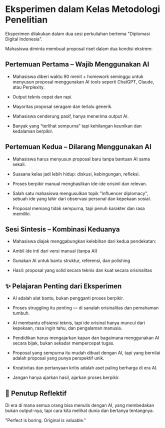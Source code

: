 # Eksperimen dalam Kelas Metodologi Penelitian
Eksperimen dilakukan dalam dua sesi perkuliahan bertema "Diplomasi Digital Indonesia".

Mahasiswa diminta membuat proposal riset dalam dua kondisi ekstrem:

## Pertemuan Pertama – Wajib Menggunakan AI
- Mahasiswa diberi waktu 90 menit + homework seminggu untuk menyusun proposal menggunakan AI tools seperti ChatGPT, Claude, atau Perplexity.

- Output teknis cepat dan rapi.

- Mayoritas proposal seragam dan terlalu generik.

- Mahasiswa cenderung pasif, hanya menerima output AI.

- Banyak yang “terlihat sempurna” tapi kehilangan keunikan dan kedalaman berpikir.

## Pertemuan Kedua – Dilarang Menggunakan AI
- Mahasiswa harus menyusun proposal baru tanpa bantuan AI sama sekali.

- Suasana kelas jadi lebih hidup: diskusi, kebingungan, refleksi.

- Proses berpikir manual menghasilkan ide-ide orisinil dan relevan.

- Salah satu mahasiswa mengusulkan topik "influencer diplomacy", sebuah ide yang lahir dari observasi personal dan kepekaan sosial.

- Proposal memang tidak sempurna, tapi penuh karakter dan rasa memiliki.

## Sesi Sintesis – Kombinasi Keduanya
- Mahasiswa diajak menggabungkan kelebihan dari kedua pendekatan:

- Ambil ide inti dari versi manual (tanpa AI)

- Gunakan AI untuk bantu struktur, referensi, dan polishing

- Hasil: proposal yang solid secara teknis dan kuat secara orisinalitas

## ✨ Pelajaran Penting dari Eksperimen
- AI adalah alat bantu, bukan pengganti proses berpikir.

- Proses struggling itu penting — di sanalah orisinalitas dan pemahaman tumbuh.

- AI membantu efisiensi teknis, tapi ide orisinal hanya muncul dari kepekaan, rasa ingin tahu, dan pengalaman manusia.

- Pendidikan harus mengajarkan kapan dan bagaimana menggunakan AI secara bijak, bukan sekadar mempercepat tugas.

- Proposal yang sempurna itu mudah dibuat dengan AI, tapi yang bernilai adalah proposal yang punya perspektif unik.

- Kreativitas dan pertanyaan kritis adalah aset paling berharga di era AI.

- Jangan hanya ajarkan hasil, ajarkan proses berpikir.

## 🧠 Penutup Reflektif

Di era di mana semua orang bisa menulis dengan AI, yang membedakan bukan output-nya, tapi cara kita melihat dunia dan bertanya tentangnya.

"Perfect is boring. Original is valuable."